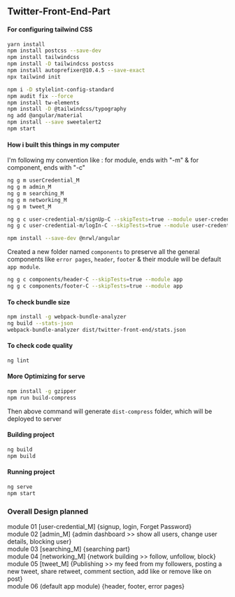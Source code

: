 ## Twitter-Front-End-Part

#### For configuring tailwind CSS
```bash
yarn install
npm install postcss --save-dev
npm install tailwindcss
npm install -D tailwindcss postcss 
npm install autoprefixer@10.4.5 --save-exact
npx tailwind init

npm i -D stylelint-config-standard
npm audit fix --force 
npm install tw-elements
npm install -D @tailwindcss/typography
ng add @angular/material
npm install --save sweetalert2
npm start
```

#### How i built this things in my computer
I'm following my convention like : for module, ends with "-m" & for component, ends with "-c"
```bash
ng g m userCredential_M
ng g m admin_M
ng g m searching_M
ng g m networking_M
ng g m tweet_M

ng g c user-credential-m/signUp-C --skipTests=true --module user-credential-m
ng g c user-credential-m/logIn-C --skipTests=true --module user-credential-m

npm install --save-dev @nrwl/angular

```
Created a new folder named `components` to preserve all the general components like `error pages`, `header`, `footer` & their module will be default `app module`.
```bash
ng g c components/header-C --skipTests=true --module app
ng g c components/footer-C --skipTests=true --module app  
```

#### To check bundle size
```bash
npm install -g webpack-bundle-analyzer
ng build --stats-json
webpack-bundle-analyzer dist/twitter-front-end/stats.json
```

#### To check code quality
```bash
ng lint
```

#### More Optimizing for serve
```bash
npm install -g gzipper
npm run build-compress
```
Then above command will generate `dist-compress` folder, which will be deployed to server

#### Building project
```bash
ng build
npm build
```

#### Running project
```bash
ng serve
npm start
```

### Overall Design planned
module 01 [user-credential_M] {signup, login, Forget Password} <br/>
module 02 [admin_M] {admin dashboard >> show all users, change user details, blocking user} <br/>
module 03 [searching_M] {searching part} <br/>
module 04 [networking_M] {network building >> follow, unfollow, block} <br/>
module 05 [tweet_M] {Publishing >> my feed from my followers, posting a new tweet, share retweet, comment section, add like or remove like on post} <br/>
module 06 (default app module) {header, footer, error pages} <br/>

